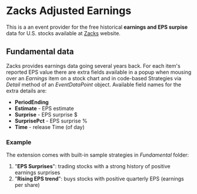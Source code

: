 # Zacks Adjusted Earnings

This is a an event provider for the free historical **earnings and EPS surpise** data for U.S. stocks available at [Zacks](https://www.zacks.com) website.

## Fundamental data

Zacks provides earnings data going several years back. For each item's reported EPS value there are extra fields available in a popup when mousing over an *Earnings* item on a stock chart and in code-based Strategies via *Detail* method of an *EventDataPoint* object. Available field names for the extra details are: 
- 	**PeriodEnding**
- 	**Estimate** - EPS estimate
- 	**Surprise** - EPS surprise $
- 	**SurprisePct** - EPS surprise %
- 	**Time** - release Time (of day)
 
### Example

The extension comes with built-in sample strategies in *Fundamental* folder:

1. "**EPS Surprises**": trading stocks with a strong history of positive earnings surprises
2. "**Rising EPS trend**": buys stocks with positive quarterly EPS (earnings per share)